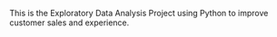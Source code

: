 This is the Exploratory Data Analysis Project using Python to improve customer sales and experience.
